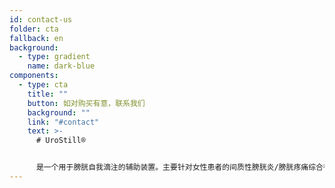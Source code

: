 ```yaml
---
id: contact-us
folder: cta
fallback: en
background:
  - type: gradient
    name: dark-blue
components:
  - type: cta
    title: ""
    button: 如对购买有意，联系我们
    background: ""
    link: "#contact"
    text: >-
      # UroStill®


      是一个用于膀胱自我滴注的辅助装置。主要针对女性患者的间质性膀胱炎/膀胱疼痛综合征（IC/BPS）而开发。 UroStill®也包括UroDapter®。
---
```

